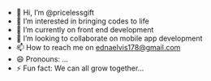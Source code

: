 - 👋 Hi, I’m @pricelessgift
- 👀 I’m interested in bringing codes to life 
- 🌱 I’m currently on front end development
- 💞️ I’m looking to collaborate on mobile app development
- 📫 How to reach me on ednaelvis178@gmail.com
- 😄 Pronouns: ...
- ⚡ Fun fact: We can all grow together...

<!---
pricelessgift/pricelessgift is a ✨ special ✨ repository because its `README.md` (this file) appears on your GitHub profile.
You can click the Preview link to take a look at your changes.
--->

